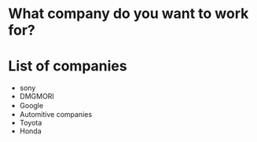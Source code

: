 # What company do you want to work for?

# List of companies
- sony
- DMGMORI
- Google　
- Automitive companies
- Toyota
- Honda
